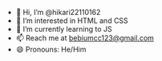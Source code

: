 - 👋 Hi, I’m @hikari22110162
- 👀 I’m interested in HTML and CSS 
- 🌱 I’m currently learning to JS
- 📫 Reach me at bebiumcc123@gmail.com  
- 😄 Pronouns: He/Him



<!---
hikari22110162/hikari22110162 is a ✨ special ✨ repository because its `README.md` (this file) appears on your GitHub profile.
You can click the Preview link to take a look at your changes.
--->
